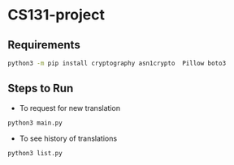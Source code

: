 # CS131-project

## Requirements
```sh
python3 -m pip install cryptography asn1crypto  Pillow boto3
```


## Steps to Run 

- To request for new translation
```sh
python3 main.py
```

- To see history of translations
```sh
python3 list.py
```
